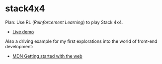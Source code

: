 # stack4x4

Plan: Use RL (_Reinforcement Learning_) to play Stack 4x4.

- [Live demo](https://github.com/Nick-Chapman/stack4x4)

Also a driving example for my first explorations into the world of front-end development:

- [MDN Getting started with the web](https://developer.mozilla.org/en-US/docs/Learn/Getting_started_with_the_web)
